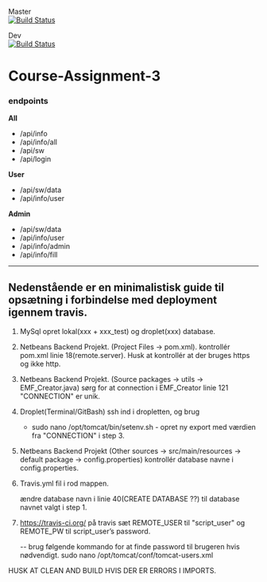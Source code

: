 Master  
[![Build Status](https://travis-ci.org/cph-ms782/Course-Assignment-3_Backend.svg?branch=master)](https://travis-ci.org/cph-ms782/Course-Assignment-3_Backend)  

Dev  
[![Build Status](https://travis-ci.org/cph-ms782/Course-Assignment-3_Backend.svg?branch=dev)](https://travis-ci.org/cph-ms782/Course-Assignment-3_Backend)  

# Course-Assignment-3  


### endpoints  

**All**  

 * /api/info  
 * /api/info/all  
 * /api/sw  
 * /api/login  

**User**  

 * /api/sw/data  
 * /api/info/user  

**Admin**  

 * /api/sw/data  
 * /api/info/user  
 * /api/info/admin  
 * /api/info/fill  

--------------------------------------------------------------
Nedenstående er en minimalistisk guide til opsætning i forbindelse med deployment igennem travis.
--------------------------------------------------------------

1.  MySql
    opret lokal(xxx + xxx_test) og droplet(xxx) database.

2. Netbeans Backend Projekt. (Project Files -> pom.xml).
    kontrollér pom.xml linie 18(remote.server).
    Husk at kontrollér at der bruges https og ikke http.

3. Netbeans Backend Projekt. 
(Source packages -> utils -> EMF_Creator.java)
    sørg for at connection i EMF_Creator linie 121 	"CONNECTION" er unik.

4. Droplet(Terminal/GitBash)
    ssh ind i dropletten, og brug
    - sudo nano /opt/tomcat/bin/setenv.sh -
    opret ny export med værdien fra "CONNECTION" i step 3.

5. Netbeans Backend Projekt
(Other sources -> src/main/resources -> default package -> config.properties)
    kontrollér database navne i config.properties.

6. Travis.yml fil i rod mappen.

    ændre database navn i linie 40(CREATE DATABASE ??) til database navnet valgt i step 1.

7. https://travis-ci.org/
    på travis sæt REMOTE_USER til "script_user" og REMOTE_PW til script_user’s password.
    
    -- brug følgende kommando for at finde password til brugeren hvis nødvendigt.
    sudo nano /opt/tomcat/conf/tomcat-users.xml



HUSK AT CLEAN AND BUILD HVIS DER ER ERRORS I IMPORTS.
